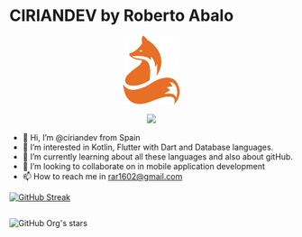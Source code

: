 # CIRIANDEV by Roberto Abalo
<div id="header" align="center">
   <img src="https://github.com/ciriandev/ciriandev/blob/main/imagenes/Zorro.png" />
</div>

<p align="center">
   <img src="https://img.shields.io/badge/STATUS-EN%20DESAROLLO-green">
   </p>

- 👋 Hi, I’m @ciriandev from Spain 
- 👀 I’m interested in Kotlin, Flutter with Dart and Database languages.
- 🌱 I’m currently learning about all these languages and also about gitHub.
- 💞️ I’m looking to collaborate on in mobile application development
- 📫 How to reach me in rar1602@gmail.com


[![GitHub Streak](https://github-readme-streak-stats.herokuapp.com?user=ciriandev&theme=dark&hide_border=true&date_format=j%20M%5B%20Y%5D)](https://git.io/streak-stats)


##


![GitHub Org's stars](https://img.shields.io/github/stars/ciriandev?style=social)
<!---
ciriandev/ciriandev is a ✨ special ✨ repository because its `README.md` (this file) appears on your GitHub profile.
You can click the Preview link to take a look at your changes.
--->
